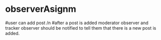 # observerAsignm
#user can add post /n 
#after a post is added moderator observer and tracker observer should be notified to tell them that there is a new post is added. 
